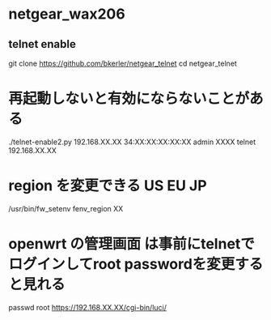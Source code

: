 # netgear_wax206

## telnet enable

git clone https://github.com/bkerler/netgear_telnet
cd netgear_telnet

# 再起動しないと有効にならないことがある
./telnet-enable2.py 192.168.XX.XX 34:XX:XX:XX:XX:XX admin XXXX
telnet 192.168.XX.XX

# region を変更できる US EU JP
/usr/bin/fw_setenv fenv_region XX

# openwrt の管理画面 は事前にtelnetでログインしてroot passwordを変更すると見れる
passwd root
https://192.168.XX.XX/cgi-bin/luci/
